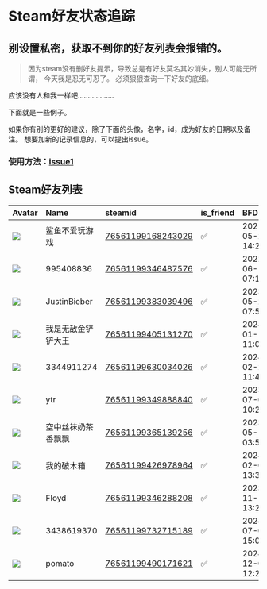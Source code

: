 # Steam好友状态追踪
## 别设置私密，获取不到你的好友列表会报错的。

> 因为steam没有删好友提示，导致总是有好友莫名其妙消失，别人可能无所谓，
> 今天我是忍无可忍了。 必须狠狠查询一下好友的底细。

应该没有人和我一样吧………………

下面就是一些例子。

如果你有别的更好的建议，除了下面的头像，名字，id，成为好友的日期以及备注。 想要加新的记录信息的，可以提出issue。

### 使用方法：[issue1](https://github.com/systemannounce/SteamFriends/issues/1)

## Steam好友列表

| Avatar                                                                            | Name         | steamid                                                                     | is_friend   | BFD                 | Remark   | removed_time   |
|:----------------------------------------------------------------------------------|:-------------|:----------------------------------------------------------------------------|:------------|:--------------------|:---------|:---------------|
| ![](https://avatars.steamstatic.com/b83fe9ea64a28553401ec2513a07237982113bd0.jpg) | 鲨鱼不爱玩游戏      | [76561199168243029](https://steamcommunity.com/profiles/76561199168243029/) | ✅           | 2021-05-29 14:29:25 |          |                |
| ![](https://avatars.steamstatic.com/fef49e7fa7e1997310d705b2a6158ff8dc1cdfeb.jpg) | 995408836    | [76561199346487576](https://steamcommunity.com/profiles/76561199346487576/) | ✅           | 2022-06-19 07:11:39 |          |                |
| ![](https://avatars.steamstatic.com/84a030c79bafa97b343a1a67c6966c37adddc1d7.jpg) | JustinBieber | [76561199383039496](https://steamcommunity.com/profiles/76561199383039496/) | ✅           | 2023-05-23 07:51:20 |          |                |
| ![](https://avatars.steamstatic.com/a7ae8fb00f94ed21438e0be6df6d190e738336fb.jpg) | 我是无敌金铲铲大王    | [76561199405131270](https://steamcommunity.com/profiles/76561199405131270/) | ✅           | 2024-01-18 11:05:27 |          |                |
| ![](https://avatars.steamstatic.com/fef49e7fa7e1997310d705b2a6158ff8dc1cdfeb.jpg) | 3344911274   | [76561199630034026](https://steamcommunity.com/profiles/76561199630034026/) | ✅           | 2024-02-23 11:44:24 |          |                |
| ![](https://avatars.steamstatic.com/bb3ef3a7103423dbfe4947ad72c6a43a84b53fa9.jpg) | ytr          | [76561199349888840](https://steamcommunity.com/profiles/76561199349888840/) | ✅           | 2023-07-02 10:27:42 |          |                |
| ![](https://avatars.steamstatic.com/6bfb583cc2e0ed848db598dada5a9454bb2bcce3.jpg) | 空中丝袜奶茶香飘飘    | [76561199365139256](https://steamcommunity.com/profiles/76561199365139256/) | ✅           | 2023-05-11 03:53:39 |          |                |
| ![](https://avatars.steamstatic.com/3f9d0cfcf9701e40c026189ed1ca3a8da27944d4.jpg) | 我的破木箱        | [76561199426978964](https://steamcommunity.com/profiles/76561199426978964/) | ✅           | 2024-02-02 13:30:25 |          |                |
| ![](https://avatars.steamstatic.com/6d96773bb6b5bb67221dc6aa0f0dbd034f5391d2.jpg) | Floyd        | [76561199346288208](https://steamcommunity.com/profiles/76561199346288208/) | ✅           | 2023-11-13 13:22:04 |          |                |
| ![](https://avatars.steamstatic.com/fef49e7fa7e1997310d705b2a6158ff8dc1cdfeb.jpg) | 3438619370   | [76561199732715189](https://steamcommunity.com/profiles/76561199732715189/) | ✅           | 2024-07-05 15:05:30 |          |                |
| ![](https://avatars.steamstatic.com/6b8592c84b1d29e568fee90115dd199becd251d3.jpg) | pomato       | [76561199490171621](https://steamcommunity.com/profiles/76561199490171621/) | ✅           | 2024-12-03 12:23:53 |          |                |